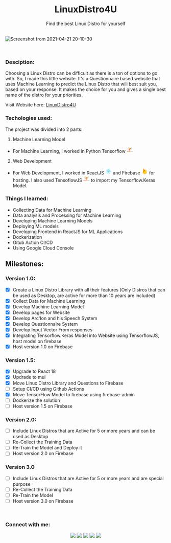 # <div align="center">LinuxDistro4U</div>
<div align="center">Find the best Linux Distro for yourself</div>

<br />

![Screenshot from 2021-04-21 20-10-30](https://user-images.githubusercontent.com/59045242/115577220-aaaf0100-a2dd-11eb-9309-52b81c40b266.png)

<br />

### Desciption:
Choosing a Linux Distro can be difficult as there is a ton of options to go with. So, I made this little website. It's a Questionnaire based website that uses Machine Learning to predict the Linux Distro that will best suit you, based on your response. It makes the choice for you and gives a single best name of the distro for your priorities.

Visit Website here: [LinuxDistro4U](https://linux-distro-4u.web.app/)



### Techologies used:
The project was divided into 2 parts:
1. Machine Learning Model
  * For Machine Learning, I worked in Python Tensorflow <img alt="TensorFlow" width="20px" src="https://raw.githubusercontent.com/github/explore/80688e429a7d4ef2fca1e82350fe8e3517d3494d/topics/tensorflow/tensorflow.png" />

2. Web Development
  * For Web Development, I worked in ReactJS <img alt="React" width="20px" src="https://raw.githubusercontent.com/github/explore/80688e429a7d4ef2fca1e82350fe8e3517d3494d/topics/react/react.png" /> and Firebase <img alt="Firebase" width="20px" src="https://raw.githubusercontent.com/github/explore/80688e429a7d4ef2fca1e82350fe8e3517d3494d/topics/firebase/firebase.png" /> for hosting. I also used TensoflowJS <img alt="TensorFlow" width="20px" src="https://raw.githubusercontent.com/github/explore/80688e429a7d4ef2fca1e82350fe8e3517d3494d/topics/tensorflow/tensorflow.png" /> to import my Tensorflow.Keras Model.

### Things I learned:
* Collecting Data for Machine Learning
* Data analysis and Processing for Machine Learning
* Developing Machine Learning Models
* Deploying ML models
* Developing Frontend in ReactJS for ML Applications
* Dockerization
* Gitub Action CI/CD
* Using Google Cloud Console

## Milestones:
### Version 1.0:
- [x] Create a Linux Distro Library with all their features (Only Distros that can be used as Desktop, are active for more than 10 years are included)
- [x] Collect Data for Machine Learning
- [x] Develop Machine Learning Model
- [x] Develop pages for Website
- [x] Develop Arc'Ion and his Speech System
- [x] Develop Questionnaire System
- [x] Develop Input Vector From responses
- [x] Integrating Tensorflow.Keras Model into Website using TensorflowJS, host model on firebase
- [x] Host version 1.0 on Firebase
### Version 1.5:
- [x] Upgrade to React 18
- [x] Updrade to mui
- [x] Move Linux Distro Library and Questions to Firebase
- [ ] Setup CI/CD using Github Actions
- [x] Move TensorFlow Model to firebase using firebase-admin
- [ ] Dockerize the solution
- [ ] Host version 1.5 on Firebase
### Version 2.0:
- [ ] Include Linux Distros that are Active for 5 or more years and can be used as Desktop
- [ ] Re-Collect the Training Data
- [ ] Re-Train the Model and Deploy it
- [ ] Host version 2.0 on Firebase
### Version 3.0
- [ ] Include Linux Distros that are Active for 5 or more years and are special purpose
- [ ] Re-Collect the Training Data
- [ ] Re-Train the Model
- [ ] Host version 3.0 on Firebase

<br />

<h3 align="left">Connect with me:</h3>
<p align="center">
<a href="https://haidersultanarc-hs.web.app/"><img src="https://img.shields.io/badge/-Haider%20Sultan-3423A6?style=flat&logo=Google-Chrome&logoColor=white"/></a>
<a href="https://linkedin.com/in/haidersultanarc"><img src="https://img.shields.io/badge/-HaiderSultanArc-0077B5?style=flat&logo=Linkedin&logoColor=white"/></a>
<a href="mailto:haidersultanarc@gmail.com"><img src="https://img.shields.io/badge/-haidersultanarc@gmail.com-D14836?style=flat&logo=Gmail&logoColor=white"/></a>
<a href="https://instagram.com/haidersultanarc"><img src="https://img.shields.io/badge/-@HaiderSultanArc-E4405F?style=flat&logo=Instagram&logoColor=white"/></a>
<a href="https://facebook.com/haidersultanarc"><img src="https://img.shields.io/badge/-HaiderSultanArc-1877F2?style=flat&logo=Facebook&logoColor=white"/></a>